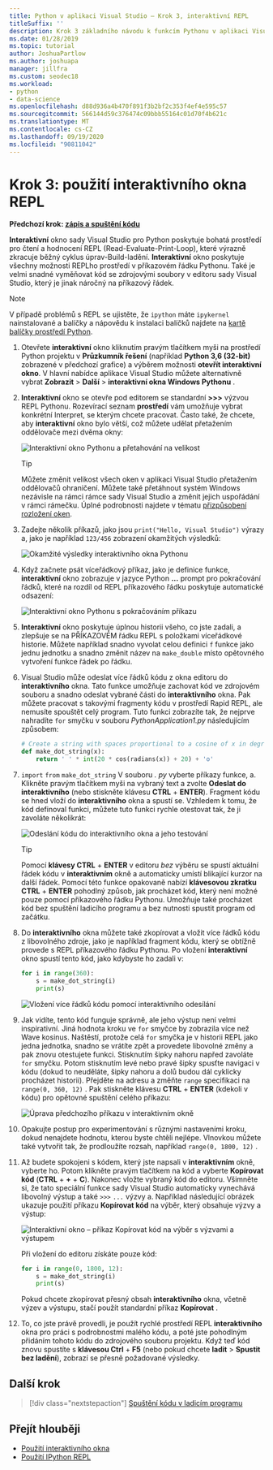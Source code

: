 ```yaml
---
title: Python v aplikaci Visual Studio – Krok 3, interaktivní REPL
titleSuffix: ''
description: Krok 3 základního návodu k funkcím Pythonu v aplikaci Visual Studio, pokrývající interaktivní REPL okno Pythonu.
ms.date: 01/28/2019
ms.topic: tutorial
author: JoshuaPartlow
ms.author: joshuapa
manager: jillfra
ms.custom: seodec18
ms.workload:
- python
- data-science
ms.openlocfilehash: d88d936a4b470f891f3b2bf2c353f4ef4e595c57
ms.sourcegitcommit: 566144d59c376474c09bbb55164c01d70f4b621c
ms.translationtype: MT
ms.contentlocale: cs-CZ
ms.lasthandoff: 09/19/2020
ms.locfileid: "90811042"
---
```

# <a name="step-3-use-the-interactive-repl-window"></a>Krok 3: použití interaktivního okna REPL

**Předchozí krok: [zápis a spuštění kódu](tutorial-working-with-python-in-visual-studio-step-02-writing-code.md)**

**Interaktivní** okno sady Visual Studio pro Python poskytuje bohatá prostředí pro čtení a hodnocení REPL (Read-Evaluate-Print-Loop), které výrazně zkracuje běžný cyklus úprav-Build-ladění. **Interaktivní** okno poskytuje všechny možnosti REPLho prostředí v příkazovém řádku Pythonu. Také je velmi snadné vyměňovat kód se zdrojovými soubory v editoru sady Visual Studio, který je jinak náročný na příkazový řádek.

> [!NOTE]
> V případě problémů s REPL se ujistěte, že `ipython` máte `ipykernel` nainstalované a balíčky a nápovědu k instalaci balíčků najdete na [kartě balíčky prostředí Python](./python-environments-window-tab-reference.md#packages-tab).

1. Otevřete **interaktivní** okno kliknutím pravým tlačítkem myši na prostředí Python projektu v **Průzkumník řešení** (například **Python 3,6 (32-bit)** zobrazené v předchozí grafice) a výběrem možnosti **otevřít interaktivní okno**. V hlavní nabídce aplikace Visual Studio můžete alternativně vybrat **Zobrazit**  >  **Další**  >  **interaktivní okna Windows Pythonu** .

1. **Interaktivní** okno se otevře pod editorem se standardní **>>>** výzvou REPL Pythonu. Rozevírací seznam **prostředí** vám umožňuje vybrat konkrétní Interpret, se kterým chcete pracovat. Často také, že chcete, aby **interaktivní** okno bylo větší, což můžete udělat přetažením oddělovače mezi dvěma okny:

    ![Interaktivní okno Pythonu a přetahování na velikost](media/vs-getting-started-python-11-interactive1b.png)

    > [!Tip]
    > Můžete změnit velikost všech oken v aplikaci Visual Studio přetažením oddělovačů ohraničení. Můžete také přetáhnout systém Windows nezávisle na rámci rámce sady Visual Studio a změnit jejich uspořádání v rámci rámečku. Úplné podrobnosti najdete v tématu [přizpůsobení rozložení oken](../ide/customizing-window-layouts-in-visual-studio.md).

1. Zadejte několik příkazů, jako jsou `print("Hello, Visual Studio")` výrazy a, jako je například `123/456` zobrazení okamžitých výsledků:

    ![Okamžité výsledky interaktivního okna Pythonu](media/vs-getting-started-python-12-interactive2.png)

1. Když začnete psát víceřádkový příkaz, jako je definice funkce, **interaktivní** okno zobrazuje v jazyce Python **...** prompt pro pokračování řádků, které na rozdíl od REPL příkazového řádku poskytuje automatické odsazení:

    ![Interaktivní okno Pythonu s pokračováním příkazu](media/vs-getting-started-python-13-interactive3.png)

1. **Interaktivní** okno poskytuje úplnou historii všeho, co jste zadali, a zlepšuje se na PŘÍKAZOVÉM řádku REPL s položkami víceřádkové historie. Můžete například snadno vyvolat celou definici `f` funkce jako jednu jednotku a snadno změnit název na `make_double` místo opětovného vytvoření funkce řádek po řádku.

1. Visual Studio může odeslat více řádků kódu z okna editoru do **interaktivního** okna. Tato funkce umožňuje zachovat kód ve zdrojovém souboru a snadno odeslat vybrané části do **interaktivního** okna. Pak můžete pracovat s takovými fragmenty kódu v prostředí Rapid REPL, ale nemusíte spouštět celý program. Tuto funkci zobrazíte tak, že nejprve nahradíte `for` smyčku v souboru *PythonApplication1.py* následujícím způsobem:

    ```python
    # Create a string with spaces proportional to a cosine of x in degrees
    def make_dot_string(x):
        return ' ' * int(20 * cos(radians(x)) + 20) + 'o'
    ```

1. `import` `from` `make_dot_string` V souboru *. py* vyberte příkazy funkce, a. Klikněte pravým tlačítkem myši na vybraný text a zvolte **Odeslat do interaktivního** (nebo stiskněte klávesu **CTRL** + **ENTER**). Fragment kódu se hned vloží do **interaktivního** okna a spustí se. Vzhledem k tomu, že kód definoval funkci, můžete tuto funkci rychle otestovat tak, že ji zavoláte několikrát:

    ![Odeslání kódu do interaktivního okna a jeho testování](media/vs-getting-started-python-14-interactive4.png)

    > [!Tip]
    > Pomocí **klávesy CTRL** + **ENTER** v editoru *bez* výběru se spustí aktuální řádek kódu v **interaktivním** okně a automaticky umístí blikající kurzor na další řádek. Pomocí této funkce opakovaně nabízí **klávesovou zkratku CTRL** + **ENTER** pohodlný způsob, jak procházet kód, který není možné pouze pomocí příkazového řádku Pythonu. Umožňuje také procházet kód bez spuštění ladicího programu a bez nutnosti spustit program od začátku.

1. Do **interaktivního** okna můžete také zkopírovat a vložit více řádků kódu z libovolného zdroje, jako je například fragment kódu, který se obtížně provede s REPL příkazového řádku Pythonu. Po vložení **interaktivní** okno spustí tento kód, jako kdybyste ho zadali v:

    ```python
    for i in range(360):
        s = make_dot_string(i)
        print(s)
    ```

    ![Vložení více řádků kódu pomocí interaktivního odesílání](media/vs-getting-started-python-15-interactive5.png)

1. Jak vidíte, tento kód funguje správně, ale jeho výstup není velmi inspirativní. Jiná hodnota kroku ve `for` smyčce by zobrazila více než Wave kosinus. Naštěstí, protože celá `for` smyčka je v historii REPL jako jedna jednotka, snadno se vrátíte zpět a provedete libovolné změny a pak znovu otestujete funkci. Stisknutím šipky nahoru napřed zavoláte `for` smyčku. Potom stisknutím levé nebo pravé šipky spusťte navigaci v kódu (dokud to neuděláte, šipky nahoru a dolů budou dál cyklicky procházet historii). Přejděte na adresu a změňte `range` specifikaci na `range(0, 360, 12)` . Pak stiskněte klávesu **CTRL** + **ENTER** (kdekoli v kódu) pro opětovné spuštění celého příkazu:

    ![Úprava předchozího příkazu v interaktivním okně](media/vs-getting-started-python-16-interactive6.png)

1. Opakujte postup pro experimentování s různými nastaveními kroku, dokud nenajdete hodnotu, kterou byste chtěli nejlépe. Vlnovkou můžete také vytvořit tak, že prodloužíte rozsah, například `range(0, 1800, 12)` .

1. Až budete spokojeni s kódem, který jste napsali v **interaktivním** okně, vyberte ho. Potom klikněte pravým tlačítkem na kód a vyberte **Kopírovat kód** (**CTRL** + **+** + **C**). Nakonec vložte vybraný kód do editoru. Všimněte si, že tato speciální funkce sady Visual Studio automaticky vynechává libovolný výstup a také `>>>` `...` výzvy a. Například následující obrázek ukazuje použití příkazu **Kopírovat kód** na výběr, který obsahuje výzvy a výstup:

    ![Interaktivní okno – příkaz Kopírovat kód na výběr s výzvami a výstupem](media/vs-getting-started-python-17-interactive7.png)

    Při vložení do editoru získáte pouze kód:

    ```python
    for i in range(0, 1800, 12):
        s = make_dot_string(i)
        print(s)
    ```

    Pokud chcete zkopírovat přesný obsah **interaktivního** okna, včetně výzev a výstupu, stačí použít standardní příkaz **Kopírovat** .

1. To, co jste právě provedli, je použít rychlé prostředí REPL **interaktivního** okna pro práci s podrobnostmi malého kódu, a poté jste pohodlným přidáním tohoto kódu do zdrojového souboru projektu. Když teď kód znovu spustíte s **klávesou Ctrl** + **F5** (nebo pokud chcete **ladit**  >  **Spustit bez ladění**), zobrazí se přesně požadované výsledky.

## <a name="next-step"></a>Další krok

> [!div class="nextstepaction"]
> [Spuštění kódu v ladicím programu](tutorial-working-with-python-in-visual-studio-step-04-debugging.md)

## <a name="go-deeper"></a>Přejít hlouběji

- [Použití interaktivního okna](python-interactive-repl-in-visual-studio.md)
- [Použití IPython REPL](interactive-repl-ipython.md)